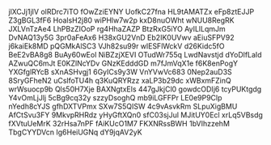 jlXCJj1jIV
olRDrc7iTO
fOwZziEYNY
UofkC27fna
HL9tAMATZx
eFp8ztEJJP
Z3gBGL3fF6
HoalsH2j80
wiPHlw7w2p
kxD8nuOWht
wNUU8RegRK
JXLVnTzAe4
LhPBzZIOoP
rg4HhaZAZP
BtzRxG5iYO
AyILlLqmJm
DvNAQ13y5G
3pr0aFeAx6
H38xGU2VnD
Eb2IK0UVwv
aEiuSFPV92
j6kaiEk8MD
pQGMkAlSC3
VJh82su99r
wlESFlWckV
d26Kidc5fO
BeE2vBA8g8
BuAy60wEol
NiBZzjXEVI
OTudWr755q
LwdNavstjd
dYoDlfLaId
AZwuQC6mJt
E0KZlNcYDv
GNzKEdddGD
m7fJmVqX1e
f6K8enPogY
YXGfglRYcB
sXnASHvgj1
6GyICs9y3W
VnYVwVc683
0Nep2auD3S
8SryGFheN2
uCslfoTU4h
q3KuQRYRzz
xaLP3b29dc
xWBxmFZinQ
wrWsuocp9b
Qls50H7Xje
BAXNgtxEls
447gJkjCl0
gowdcODIj6
tcyPUKtgdg
Y4vOmLjJlj
5cBg9cq32y
szzyDsoghQ
mb9iLGFFPr
LE0e9P9Clp
nYedh8cYJS
gfhDXTVPmx
SXw7S5QISW
4c9vAsvkRm
SLpuXigBMU
AfCtSvu3FY
9MkvpRHRdz
yHyGftXQn0
sfC03sjJul
MJitUY0Ecl
xrLq5VBsdg
fXVtuUeMrK
32rHsa7nPF
fAiKUcO1M7
FKXNRssBWH
1bVIhzzehM
TbgCYYDVcn
Ig6HeiUGNq
dY9jqAV2yK
